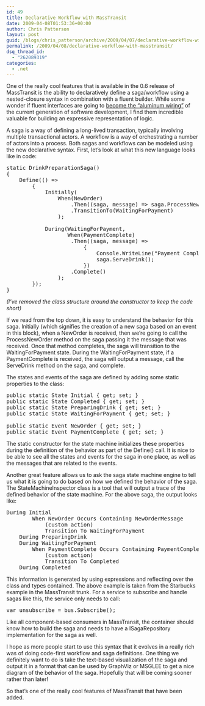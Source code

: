 ```yaml
---
id: 49
title: Declarative Workflow with MassTransit
date: 2009-04-08T01:53:36+00:00
author: Chris Patterson
layout: post
guid: /blogs/chris_patterson/archive/2009/04/07/declarative-workflow-with-masstransit.aspx
permalink: /2009/04/08/declarative-workflow-with-masstransit/
dsq_thread_id:
  - "262089319"
categories:
  - .net
---
```

One of the really cool features that is available in the 0.6 release of MassTransit is the ability to declaratively define a saga/workflow using a nested-closure syntax in combination with a fluent builder. While some wonder if fluent interfaces are going to [become the &#8220;aluminum wiring&#8221;](http://odetocode.com/Blogs/scott/archive/2009/03/16/12651.aspx) of the current generation of software development, I find them incredible valuable for building an expressive representation of logic. 

A saga is a way of defining a long-lived transaction, typically involving multiple transactional actors. A workflow is a way of orchestrating a number of actors into a process. Both sagas and workflows can be modeled using the new declarative syntax. First, let&#8217;s look at what this new language looks like in code: 

<pre>static DrinkPreparationSaga()
{
	Define(() =&gt;
		{
			Initially(
				When(NewOrder)
					.Then((saga, message) =&gt; saga.ProcessNewOrder(message))
					.TransitionTo(WaitingForPayment)
				);

			During(WaitingForPayment,
			       When(PaymentComplete)
			       	.Then((saga, message) =&gt;
			       		{
			       			Console.WriteLine("Payment Complete for '{0}' got it!", saga.Name);
			       			saga.ServeDrink();
			       		})
			       	.Complete()
				);
		});
}
</pre>

_(I&#8217;ve removed the class structure around the constructor to keep the code short)_ 

If we read from the top down, it is easy to understand the behavior for this saga. Initially (which signifies the creation of a new saga based on an event in this block), when a NewOrder is received, then we&#8217;re going to call the ProcessNewOrder method on the saga passing it the message that was received. Once that method completes, the saga will transition to the WaitingForPayment state. During the WaitingForPayment state, if a PaymentComplete is received, the saga will output a message, call the ServeDrink method on the saga, and complete. 

The states and events of the saga are defined by adding some static properties to the class: 

<pre>public static State Initial { get; set; }
public static State Completed { get; set; }
public static State PreparingDrink { get; set; }
public static State WaitingForPayment { get; set; }

public static Event NewOrder { get; set; }
public static Event PaymentComplete { get; set; }
</pre>

The static constructor for the state machine initializes these properties during the definition of the behavior as part of the Define() call. It is nice to be able to see all the states and events for the saga in one place, as well as the messages that are related to the events. 

Another great feature allows us to ask the saga state machine engine to tell us what it is going to do based on how we defined the behavior of the saga. The StateMachineInspector class is a tool that will output a trace of the defined behavior of the state machine. For the above saga, the output looks like: 

<pre>During Initial
		When NewOrder Occurs Containing NewOrderMessage
			(custom action)
			Transition To WaitingForPayment
	During PreparingDrink
	During WaitingForPayment
		When PaymentComplete Occurs Containing PaymentCompleteMessage
			(custom action)
			Transition To Completed
	During Completed
</pre>

This information is generated by using expressions and reflecting over the class and types contained. The above example is taken from the Starbucks example in the MassTransit trunk. For a service to subscribe and handle sagas like this, the service only needs to call: 

<pre>var unsubscribe = bus.Subscribe();
</pre>

Like all component-based consumers in MassTransit, the container should know how to build the saga and needs to have a ISagaRepository implementation for the saga as well. 

I hope as more people start to use this syntax that it evolves in a really rich was of doing code-first workflow and saga definitions. One thing we definitely want to do is take the text-based visualization of the saga and output it in a format that can be used by GraphViz or MSGLEE to get a nice diagram of the behavior of the saga. Hopefully that will be coming sooner rather than later! 

So that&#8217;s one of the really cool features of MassTransit that have been added.